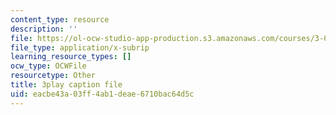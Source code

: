 ```yaml
---
content_type: resource
description: ''
file: https://ol-ocw-studio-app-production.s3.amazonaws.com/courses/3-091sc-introduction-to-solid-state-chemistry-fall-2010/eacbe43a03ff4ab1deae6710bac64d5c_iRh3Kpgg0Uc.srt
file_type: application/x-subrip
learning_resource_types: []
ocw_type: OCWFile
resourcetype: Other
title: 3play caption file
uid: eacbe43a-03ff-4ab1-deae-6710bac64d5c
---
```

